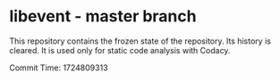 # libevent - master branch

This repository contains the frozen state of the repository.
Its history is cleared. It is used only for static code
analysis with Codacy.

Commit Time: 1724809313